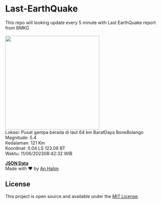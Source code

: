 # Last-EarthQuake
This repo will looking update every 5 minute with Last EarthQuake report from BMKG
<br>
<br>
<img src="https://static.bmkg.go.id/20230611084232.mmi.jpg" width="300"/>
<br>
Lokasi: Pusat gempa berada di laut 64 km BaratDaya BoneBolango <br>
Magnitude: 5.4 <br>
Kedalaman: 121 Km <br>
Koordinat: 0.04 LS 123.08 BT <br>
Waktu: 11/06/202308:42:32 WIB <br>

<a href="./data/data.json">**JSON Data**</a>
<br>
Made with ❤️ by <a href="https://github.com/an-halim">An Halim</a>
## License

This project is open source and available under the [MIT License](LICENSE).

